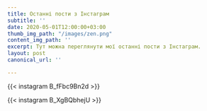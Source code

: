```yaml
---
title: Останні пости з Інстаграм
subtitle: ''
date: 2020-05-01T12:00:00+03:00
thumb_img_path: "/images/zen.png"
content_img_path: ''
excerpt: Тут можна переглянути мої останні пости з Інстаграм.
layout: post
canonical_url: ''

---
```

{{< instagram B_fFbc9Bn2d >}}

{{< instagram B_XgBQbhejU >}}